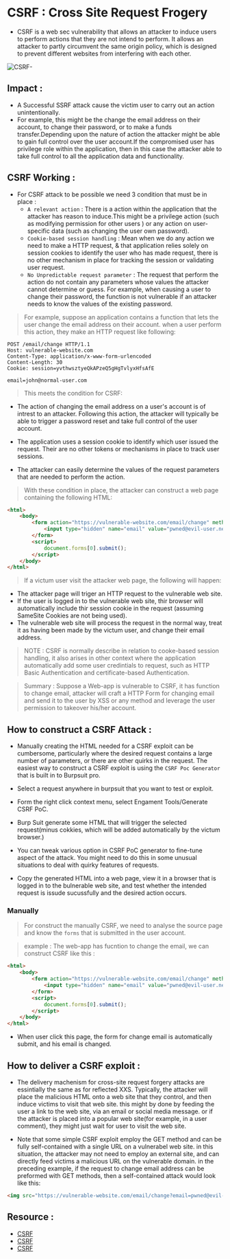 # CSRF : Cross Site Request Frogery 

* CSRF is a web sec vulnerability that allows an attacker to induce users to perform actions that they are not intend to perform. It allows an attacker to partly circumvent the same origin policy, which is designed to prevent different websites from interfering with each other.

![CSRF-](https://reflectoring.io/images/posts/csrf/csrf-intro_hua1478ce17fadc128f4bcdf5651ad3b7f_65290_731x0_resize_box_3.png)

## Impact : 

* A Successful SSRF attack cause the victim user to carry out an action unintentionally.
* For example, this might be the change the email address on their account, to change their password, or to make a funds transfer.Depending upon the nature of action the attacker might be able to gain full control over the user account.If the compromised user has privilege role within the application, then in this case the attacker able to take full control to all the application data and functionality.

## CSRF Working :

* For CSRF attack to be possible we need 3 condition that must be in place :
  *  `A relevant action` : There is a action within the application that the attacker has reason to induce.This might be a privilege action (such as modifying permission for other users ) or any action on user-specific data (such as changing the user own password).
  *  `Cookie-based session handling` : Mean when we do any action we need to make a HTTP request, & that application relies solely on session cookies to identify the user who has made request, there is no other mechanism in place for tracking the session or validating user request.
  * `No Unpredictable request parameter` : The request that perform the action do not contain any parameters whose values the attacker cannot determine or guess. For example, when causing a user to change their password, the function is not vulnerable if an attacker needs to know the values of the existing password.

> For example, suppose an application contains a function that lets the user change the email address on their account. when a user perform this action, they make an HTTP request like following:
```plain
POST /email/change HTTP/1.1
Host: vulnerable-website.com
Content-Type: application/x-www-form-urlencoded
Content-Length: 30
Cookie: session=yvthwsztyeQkAPzeQ5gHgTvlyxHfsAfE

email=john@normal-user.com
```
> This meets the condition for CSRF:

- The action of changing the email address on a user's account is of intrest to an attacker. Following this action, the attacker will typically be able to trigger a password reset and take full control of the user account.

- The application uses a session cookie to identify which user issued the request. Their are no other tokens or mechanisms in place to track user sessions.

- The attacker can easily determine the values of the request parameters that are needed to perform the action.

> With these condition in place, the attacker can construct a web page containing the following HTML:

```html
<html>
    <body>
        <form action="https://vulnerable-website.com/email/change" method="POST">
            <input type="hidden" name="email" value="pwned@evil-user.net" />
        </form>
        <script>
            document.forms[0].submit();
        </script>
    </body>
</html>
```

> If a victum user visit the attacker web page, the following will happen:

- The attacker page will triger an HTTP request to the vulnerable web site.
- If the user is logged in to the vulnerable web site, thir browser will automatically include thir session cookie in the request (assuming SameSite Cookies are not being used).
- The vulnerable web site will process the request in the normal way, treat it as having been made by the victum user, and change their email address.


> NOTE : CSRF is normally describe in relation to cooke-based session handling, it also arises in other context where the application automatically add some user credintials to request, such as HTTP Basic Authentication and certificate-based Authentication.

> Summary : Suppose a Web-app is vulnerable to CSRF, it has function to change email, attacker will craft a HTTP Form for changing email and send it to the user by XSS or any method and leverage the user permission to takeover his/her account. 

## How to construct a CSRF Attack :

- Manually creating the HTML needed for a CSRF exploit can be cumbersome, particularly where the desired request contains a large number of parameters, or there are other quirks in the request. The easiest way to construct a CSRF exploit is using the `CSRF Poc Generator` that is built in to Burpsuit pro.

- Select a request anywhere in burpsuit that you want to test or exploit.
- Form the right click context menu, select Engament Tools/Generate CSRF PoC.
- Burp Suit generate some HTML that will trigger the selected request(minus cokkies, which will be added automatically by the victum browser.)
- You can tweak various option in CSRF PoC generator to fine-tune aspect of the attack. You might need to do this in some unusual situations to deal with quirky features of requests.
- Copy the generated HTML into a web page, view it in a browser that is logged in to the bulnerable web site, and test whether the intended request is issude sucussfully and the desired action occurs. 


### Manually 

> For construct the manually CSRF, we need to analyse the source page and know the `forms` that is submitted in the user account.

> example : The web-app has fucntion to change the email, we can construct CSRF like this : 

```html
<html>
    <body>
        <form action="https://vulnerable-website.com/email/change" method="POST">
            <input type="hidden" name="email" value="pwned@evil-user.net" />
        </form>
        <script>
            document.forms[0].submit();
        </script>
    </body>
</html>
```
- When user click this page, the form for change email is automatically submit, and his email is changed.  

## How to deliver a CSRF exploit :

- The delivery machenism for cross-site request forgery attacks are essintially the same as for reflected XXS. Typically, the attacker will place the malicious HTML onto a web site that they control, and then induce victims to visit that web site. this might by done by feeding the user a link to the web site, via an email or social media message. or if the attacker is placed into a popular web site(for example, in a user comment), they might just wait for user to visit the web site.

- Note that some simple CSRF exploit employ the GET method and can be fully self-contained with a single URL on a vulnerabel web site. in this situation, the attacker may not need to employ an external site, and can directly feed victims a malicious URL on the vulnerable domain. in the preceding example, if the request to change email address can be preformed with GET methods, then a self-contained attack would look like this:

```html
<img src="https://vulnerable-website.com/email/change?email=pwned@evil-user.net">
```



## Resource : 
* [CSRF](https://portswigger.net/web-security/csrf)
* [CSRF](https://learn.snyk.io/lessons/csrf-attack/javascript/)
* [CSRF](https://reflectoring.io/complete-guide-to-csrf/)
